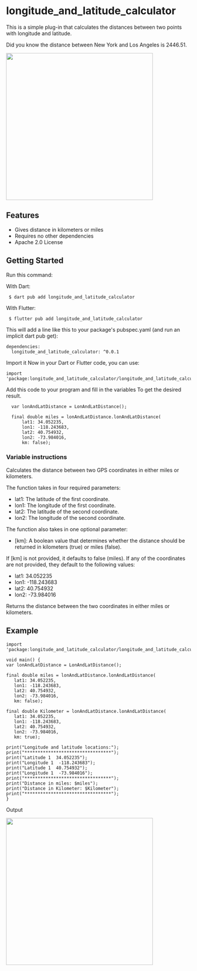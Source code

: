 # longitude_and_latitude_calculator

This is a simple plug-in that calculates the distances between two points with longitude and latitude.

Did you know the distance between New York and Los Angeles is 2446.51.

<img src="https://github.com/qwerty108109/longitude_and_latitude_calculator/assets/97707491/833a56c1-c72b-44d7-a36f-d1ee52172c17" width=400>




## Features
- Gives distance in kilometers or miles
- Requires no other dependencies
- Apache 2.0 License



## Getting Started

Run this command:

With Dart:

```
 $ dart pub add longitude_and_latitude_calculator
```



With Flutter:

```
 $ flutter pub add longitude_and_latitude_calculator
```



This will add a line like this to your package's pubspec.yaml (and run an implicit dart pub get):

```
dependencies:
  longitude_and_latitude_calculator: ^0.0.1
```



Import it
Now in your Dart or Flutter code, you can use:

```
import 'package:longitude_and_latitude_calculator/longitude_and_latitude_calculator.dart';
```

Add this code to your program and fill in the variables To get the desired result.

```
  var lonAndLatDistance = LonAndLatDistance();

  final double miles = lonAndLatDistance.lonAndLatDistance(
      lat1: 34.052235,
      lon1: -118.243683,
      lat2: 40.754932,
      lon2: -73.984016,
      km: false);
```



### Variable instructions

Calculates the distance between two GPS coordinates in either miles or kilometers.

The function takes in four required parameters:
- lat1: The latitude of the first coordinate.
- lon1: The longitude of the first coordinate.
- lat2: The latitude of the second coordinate.
- lon2: The longitude of the second coordinate.

The function also takes in one optional parameter:
- [km]: A boolean value that determines whether the distance should be returned in kilometers (true) or miles (false).

If [km] is not provided, it defaults to false (miles).
If any of the coordinates are not provided, they default to the following values:
- lat1: 34.052235
- lon1: -118.243683
- lat2: 40.754932
- lon2: -73.984016

Returns the distance between the two coordinates in either miles or kilometers.
## Example
   ```
import 'package:longitude_and_latitude_calculator/longitude_and_latitude_calculator.dart';

void main() {
  var lonAndLatDistance = LonAndLatDistance();

  final double miles = lonAndLatDistance.lonAndLatDistance(
      lat1: 34.052235,
      lon1: -118.243683,
      lat2: 40.754932,
      lon2: -73.984016,
      km: false);

  final double Kilometer = lonAndLatDistance.lonAndLatDistance(
      lat1: 34.052235,
      lon1: -118.243683,
      lat2: 40.754932,
      lon2: -73.984016,
      km: true);

  print("Longitude and latitude locations:");
  print("*********************************");
  print("Latitude 1  34.052235");
  print("Longitude 1  -118.243683");
  print("Latitude 1  40.754932");
  print("Longitude 1  -73.984016");
  print("*********************************");
  print("Distance in miles: $miles");
  print("Distance in Kilometer: $Kilometer");
  print("*********************************");
}
   ```
Output

<img src="https://github.com/qwerty108109/longitude_and_latitude_calculator/assets/97707491/833a56c1-c72b-44d7-a36f-d1ee52172c17" width=400>
